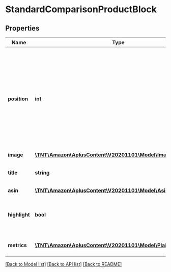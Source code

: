 # StandardComparisonProductBlock

## Properties
Name | Type | Description | Notes
------------ | ------------- | ------------- | -------------
**position** | **int** | The rank or index of this comparison product block within the module. Different blocks cannot occupy the same position within a single module. | 
**image** | [**\TNT\Amazon\AplusContent\V20201101\Model\ImageComponent**](ImageComponent.md) |  | [optional] 
**title** | **string** | The comparison product title. | [optional] 
**asin** | [**\TNT\Amazon\AplusContent\V20201101\Model\Asin**](Asin.md) |  | [optional] 
**highlight** | **bool** | Determines whether this block of content is visually highlighted. | [optional] 
**metrics** | [**\TNT\Amazon\AplusContent\V20201101\Model\PlainTextItem[]**](PlainTextItem.md) | Comparison metrics for the product. | [optional] 

[[Back to Model list]](../README.md#documentation-for-models) [[Back to API list]](../README.md#documentation-for-api-endpoints) [[Back to README]](../README.md)


